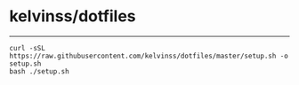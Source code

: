 # kelvinss/dotfiles

---

    curl -sSL https://raw.githubusercontent.com/kelvinss/dotfiles/master/setup.sh -o setup.sh
    bash ./setup.sh


